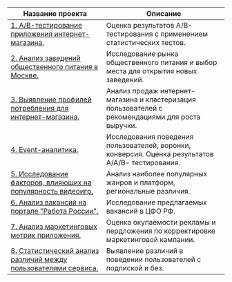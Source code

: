 | Название проекта                                                 | Описание                                                                                          |
|------------------------------------------------------------------|---------------------------------------------------------------------------------------------------|
| [1. A/B-тестирование приложения интернет-магазина.](https://github.com/meNefe/DA_projects/blob/master/ab_testing/ab_testing.ipynb)               | Оценка результатов А/В-тестирования с применением статистических тестов.                          |
| [2. Анализ заведений общественного питания в Москве.](https://github.com/meNefe/DA_projects/blob/master/catering_market_analysis/catering_market.ipynb)              | Исследование рынка общественного питания и выбор места для открытия новых заведений.              |
| [3. Выявление профилей потребления для интернет-магазина.](https://github.com/meNefe/DA_projects/blob/master/clusters/clusters%20.ipynb)        | Анализ продаж интернет-магазина и кластеризация пользователей с рекомендациями для роста выручки. |
| [4. Event-аналитика.](https://github.com/meNefe/DA_projects/blob/master/event_analytics/event_analytics.ipynb)                                              | Исследования поведения пользователей, воронки, конверсия. Оценка результатов А/А/В- тестирования. |
| [5. Исследование факторов, влияющих на популярность видеоигр.](https://github.com/meNefe/DA_projects/blob/master/game_analytics/game_analytics.ipynb)    | Анализ наиболее популярных жанров и платформ, региональные различия.                              |
| [6. Анализ вакансий на портале "Работа России".](https://github.com/meNefe/DA_projects/blob/master/labor_market_%20analysis/labor_market.ipynb)                  | Исследование предлагаемых вакансий в ЦФО РФ.                                                      |
| [7. Анализ маркетинговых метрик приложения.](https://github.com/meNefe/DA_projects/blob/master/marketing_metrics/markeing_metrics.ipynb)                      | Оценка окупаемости рекламы и пердложения по корректировке маркетинговой кампании.                 |
| [8.  Статистический анализ различий между пользователями сервиса.](https://github.com/meNefe/DA_projects/blob/master/stat_analysis/stat_analysis%20(1).ipynb) | Выявление различий в поведении пользователей с подпиской и без.                                   |

